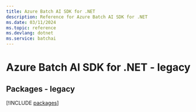 ```yaml
---
title: Azure Batch AI SDK for .NET
description: Reference for Azure Batch AI SDK for .NET
ms.date: 03/11/2024
ms.topic: reference
ms.devlang: dotnet
ms.service: batchai
---
```

# Azure Batch AI SDK for .NET - legacy
## Packages - legacy
[!INCLUDE [packages](batch-ai-index.md)]